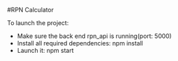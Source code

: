 #RPN Calculator

To launch the project:

- Make sure the back end rpn_api is running(port: 5000) 
- Install all required dependencies: npm install
- Launch it: npm start
